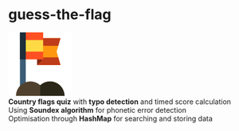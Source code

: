 # guess-the-flag
![alt tag](https://raw.githubusercontent.com/therealshabi/Mapper/master/app/src/main/res/mipmap-hdpi/map.png)</br>
<b>Country flags quiz</b> with <b>typo detection</b> and timed score calculation </br>
Using <b>Soundex algorithm</b> for phonetic error detection </br>
Optimisation through <b>HashMap</b> for searching and storing data
